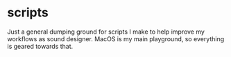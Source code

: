 # scripts
Just a general dumping ground for scripts I make to help improve my workflows as sound designer. MacOS is my main playground, so everything is geared towards that.
